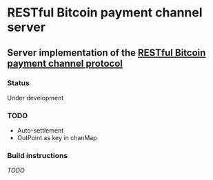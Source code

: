 # RESTful Bitcoin payment channel server
## Server implementation of the [RESTful Bitcoin payment channel protocol](https://github.com/runeksvendsen/restful-payment-channel-server/wiki/Protocol-interface)

### Status
Under development

### TODO
* Auto-settlement
* OutPoint as key in chanMap

### Build instructions
*TODO*

